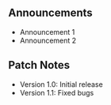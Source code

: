 ## Announcements
- Announcement 1
- Announcement 2

## Patch Notes
- Version 1.0: Initial release
- Version 1.1: Fixed bugs
